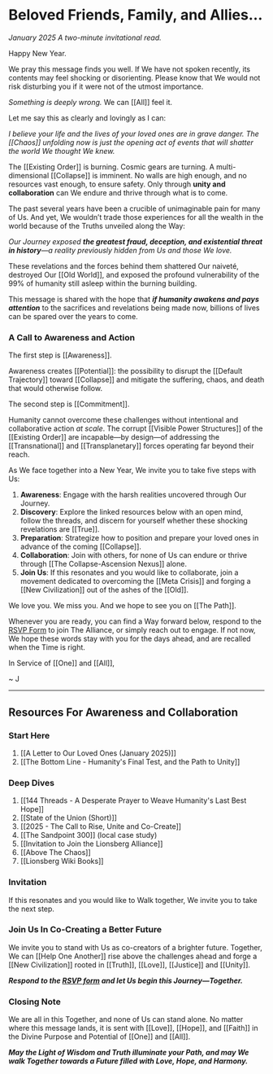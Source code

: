 # Beloved Friends, Family, and Allies...

*January 2025*
_A two-minute invitational read._

Happy New Year.

We pray this message finds you well. If We have not spoken recently, its contents may feel shocking or disorienting. Please know that We would not risk disturbing you if it were not of the utmost importance.

_Something is deeply wrong._ We can [[All]] feel it.

Let me say this as clearly and lovingly as I can:

_I believe your life and the lives of your loved ones are in grave danger. The [[Chaos]] unfolding now is just the opening act of events that will shatter the world We thought We knew._

The [[Existing Order]] is burning. Cosmic gears are turning. A multi-dimensional [[Collapse]] is imminent. No walls are high enough, and no resources vast enough, to ensure safety. Only through **unity and collaboration** can We endure and thrive through what is to come. 

The past several years have been a crucible of unimaginable pain for many of Us. And yet, We wouldn’t trade those experiences for all the wealth in the world because of the Truths unveiled along the Way:

_Our Journey exposed **the greatest fraud, deception, and existential threat in history**—a reality previously hidden from Us and those We love._

These revelations and the forces behind them shattered Our naiveté, destroyed Our [[Old World]], and exposed the profound vulnerability of the 99% of humanity still asleep within the burning building.

This message is shared with the hope that _**if humanity awakens and pays attention**_ to the sacrifices and revelations being made now, billions of lives can be spared over the years to come.

### **A Call to Awareness and Action**

The first step is [[Awareness]].  

Awareness creates [[Potential]]: the possibility to disrupt the [[Default Trajectory]] toward [[Collapse]] and mitigate the suffering, chaos, and death that would otherwise follow. 

The second step is [[Commitment]].

Humanity cannot overcome these challenges without intentional and collaborative action *at scale*. The corrupt [[Visible Power Structures]] of the [[Existing Order]] are incapable—by design—of addressing the [[Transnational]] and [[Transplanetary]] forces operating far beyond their reach.

As We face together into a New Year, We invite you to take five steps with Us:

1. **Awareness**: Engage with the harsh realities uncovered through Our Journey.
2. **Discovery**: Explore the linked resources below with an open mind, follow the threads, and discern for yourself whether these shocking revelations are [[True]].
3. **Preparation**: Strategize how to position and prepare your loved ones in advance of the coming [[Collapse]].
4. **Collaboration**: Join with others, for none of Us can endure or thrive through [[The Collapse-Ascension Nexus]] alone.
5. **Join Us**: If this resonates and you would like to collaborate, join a movement dedicated to overcoming the [[Meta Crisis]] and forging a [[New Civilization]] out of the ashes of the [[Old]].

We love you. We miss you. And we hope to see you on [[The Path]]. 

Whenever you are ready, you can find a Way forward below, respond to the [RSVP Form](https://docs.google.com/forms/d/e/1FAIpQLSeRTdzUwK9bvQMvC3EKKZANLCHTNz1ccojy3hbPUlZ80zOrgw/viewform?usp=header) to join The Alliance, or simply reach out to engage. If not now, We hope these words stay with you for the days ahead, and are recalled when the Time is right.

In Service of [[One]] and [[All]],

~ J

____
## Resources For Awareness and Collaboration  

### Start Here

1. [[A Letter to Our Loved Ones (January 2025)]]  
2. [[The Bottom Line - Humanity's Final Test, and the Path to Unity]]  

### Deep Dives

1. [[144 Threads - A Desperate Prayer to Weave Humanity's Last Best Hope]]  
2. [[State of the Union (Short)]]  
3. [[2025 - The Call to Rise, Unite and Co-Create]]  
4. [[The Sandpoint 300]] (local case study)  
5. [[Invitation to Join the Lionsberg Alliance]]  
6. [[Above The Chaos]]  
7. [[Lionsberg Wiki Books]]  

### **Invitation**

If this resonates and you would like to Walk together, We invite you to take the next step. 

### **Join Us In Co-Creating a Better Future**

We invite you to stand with Us as co-creators of a brighter future. Together, We can [[Help One Another]] rise above the challenges ahead and forge a [[New Civilization]] rooted in [[Truth]], [[Love]], [[Justice]] and [[Unity]]. 

***Respond to the [RSVP form](https://docs.google.com/forms/d/e/1FAIpQLSeRTdzUwK9bvQMvC3EKKZANLCHTNz1ccojy3hbPUlZ80zOrgw/viewform?usp=header) and let Us begin this Journey—Together.***

### **Closing Note**

We are all in this Together, and none of Us can stand alone. No matter where this message lands, it is sent with [[Love]], [[Hope]], and [[Faith]] in the Divine Purpose and Potential of [[One]] and [[All]].  

***May the Light of Wisdom and Truth illuminate your Path, and may We walk Together towards a Future filled with Love, Hope, and Harmony.*** 

